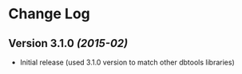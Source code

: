 Change Log
==========

  Version 3.1.0 *(2015-02)*
----------------------------

 * Initial release (used 3.1.0 version to match other dbtools libraries)

